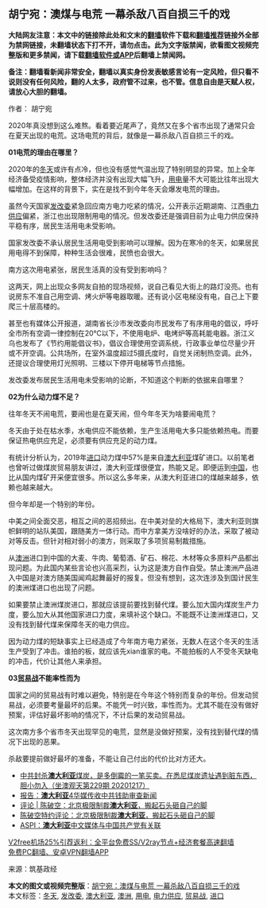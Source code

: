  <h2>胡宁宛：澳煤与电荒 一幕杀敌八百自损三千的戏</h2> <p class="notice"><b>大陆网友注意：本文中的链接除此处和文末的<a href="https://github.com/bannedbook/fanqiang" >翻墙</a>软件下载和<a href="https://github.com/killgcd/justmysocks/blob/master/README.md">翻墙推荐</a>链接外全部为禁网链接，未翻墙状态下打不开，请勿点击。此为文字版禁闻，欲看图文视频完整版和更多禁闻，请下载<a href="https://github.com/bannedbook/fanqiang">翻墙软件或APP</a>后翻墙上禁闻网。</p><p>备注：翻墙看新闻非常安全，翻墙以真实身份发表敏感言论有一定风险，但只看不说则没有任何风险，翻的人太多，政府管不过来，也不管。信息自由是天赋人权，请放心大胆的翻墙。</b></p>  <div class="entry"> <p>作者： 胡宁宛</p> <p>2020年真没想到这么难熬。看着要近尾声了，竟然又在多个省市出现了通常只会在夏天出现的电荒。这场电荒的背后，就像是一幕杀敌八百自损三千的戏。</p> <p><strong>01</strong><strong>电荒的理由在哪里？</strong></p> <p>2020年的<a href="https://www.bannedbook.org/bnews/tag/%E5%86%AC%E5%A4%A9/" class="st_tag internal_tag" rel="tag" title="标签 冬天 下的日志">冬天</a>或许有点冷，但也没有感觉气温出现了特别明显的异常。加上全年经济备受疫情影响，整体经济并没有出现大幅飞升，<a href="https://www.bannedbook.org/bnews/tag/%E7%94%A8%E7%94%B5/" class="st_tag internal_tag" rel="tag" title="标签 用电 下的日志">用电</a>量不大可能比往年出现大幅增加。在这样的背景下，实在是找不到今年冬天会爆发电荒的理由。</p> <p>虽然今天国家<a href="https://www.bannedbook.org/bnews/tag/%e5%8f%91%e6%94%b9%e5%a7%94/" class="st_tag internal_tag" rel="tag" title="标签 发改委 下的日志">发改委</a>紧急回应南方电力吃紧的情况，公开表示近期湖南、江西<a href="https://www.bannedbook.org/bnews/tag/%E7%94%B5%E5%8A%9B%E4%BE%9B%E5%BA%94/" class="st_tag internal_tag" rel="tag" title="标签 电力供应 下的日志">电力供应</a>偏紧，浙江也出现限制用电的情况。但发改委还是强调目前为止电力供应保持平稳有序，居民生活用电未受影响。</p> <p>国家发改委不承认居民生活用电受到影响可以理解。因为在寒冷的冬天，如果居民用电得不到保障，种种生活会很难，民愤也会很大。</p>  <p>南方这次用电紧张，居民生活真的没有受到影响吗？</p> <p>这两天，网上出现众多网友自拍的现场视频，说自己看见大街上的路灯没亮。也有说房东不准自己用空调、烤火炉等电器取暖。还有说小区电梯没有电，自己上下要爬三十层高楼的。</p> <p>甚至也有媒体公开报道，湖南省长沙市发改委向市民发布了有序用电的倡议，呼吁全市所有空调一律控制在20℃以下，不使用电炉、电烤炉等高耗能电器。浙江义乌也发布了《节约用能倡议书》，倡议合理使用空调系统，行政事业单位尽量少开或不开空调。公共场所，在室外温度超过5摄氏度时，自觉关闭制热空调。此外，还提议合理使用灯光照明、三楼以下停开电梯等节点措施。</p> <p>发改委发布居民生活用电未受影响的论断，不知道这个判断的依据来自哪里？</p> <p><strong>02</strong><strong>为什么动力煤不足？</strong></p> <p>往年冬天不闹电荒，要闹也是在夏天闹，但今年冬天为啥要闹电荒？</p>  <p>冬天由于处在枯水季，水电供应不能依赖，生产生活用电大多只能依赖热电。而要保证热电供应充足，必须要有供应充足的动力煤。</p> <p>有统计分析认为，2019年<a href="https://www.bannedbook.org/bnews/tag/%E8%BF%9B%E5%8F%A3/" class="st_tag internal_tag" rel="tag" title="标签 进口 下的日志">进口</a>动力煤中57%是来自<a href="https://www.bannedbook.org/bnews/tag/%e6%be%b3%e5%a4%a7%e5%88%a9%e4%ba%9a/" class="st_tag internal_tag" rel="tag" title="标签 澳大利亚 下的日志">澳大利亚</a>煤矿进口。以前笔者也曾听过做煤炭贸易朋友讲过，澳大利亚煤很便宜，热能又足。即便运到<span class='wp_keywordlink_affiliate'><a href="https://www.bannedbook.org/" title="中国" target="_blank">中国</a></span>，也比从国内煤矿开采便宜很多。所以这么多年来，从澳大利亚进口的煤越来越多，依赖也越来越大。</p> <p>但今年却是一个特别的年份。</p> <p>中美之间全面交恶，相互之间的恶招频出。在中美对垒的大格局下，澳大利亚则旗帜鲜明的站队美国，跟随美方一体行动。而中方拿美方没啥好的办法，采取了被动对等反击。但针对相对弱小的澳方，则采取了多项贸易制裁措施。</p> <p>从<a href="https://www.bannedbook.org/bnews/tag/%e6%be%b3%e6%b4%b2/" class="st_tag internal_tag" rel="tag" title="标签 澳洲 下的日志">澳洲</a>进口到中国的大麦、牛肉、葡萄酒、矿石、棉花、木材等众多原料产品都出现问题。为此国内某些言论也兴高采烈，认为这是澳方自作自受。禁止澳洲产品进入中国是对澳方随美国闻鸡起舞最好的报复。但没有想到，这次连涉及到国计民生的澳洲煤进口也出现了问题。</p> <p>如果要禁止澳洲煤炭进口，那就应该提前要找到替代煤。要么加大国内煤炭生产力度，要么加大从其他国家进口力度，来填补这个缺口。不能既不让澳洲煤进口，又没有找到替代煤来保障冬天的电力供应。</p>  <p>因为动力煤的短缺事实上已经造成了今年南方电力紧张，无数人在这个冬天的生活生产受到了冲击。谁拍的板，就应该先xian谁家的电。不能拍板的人不受冬天缺电的冲击，代价让其他人来承担。</p> <p><strong>03</strong><strong><a href="https://www.bannedbook.org/bnews/tag/%e8%b4%b8%e6%98%93%e6%88%98/" class="st_tag internal_tag" rel="tag" title="标签 贸易战 下的日志">贸易战</a>不能率性而为</strong></p> <p>国家之间的贸易战有时难以避免，特别是在今年这个特别而复杂的年份。但发动贸易战，必须要考量最坏的后果。不能凭一时兴致，率性而为。尤其不能在没有做好预案，评估好最坏影响的情况下，不计后果的发动贸易战。</p> <p>这次南方多个省市冬天出现罕见的电荒，显然是没做好预案，没有找到替代煤的情况下出现的恶果。</p> <p>杀敌要提前做好最坏的准备，不能让自己付出的代价比对方还大。</p> <ul class='op-related-articles' title='相关阅读'> <li><a href='https://www.bannedbook.org/bnews/bannedvideo/20201216/1450473.html' target='_blank'>中共封杀<b>澳大利亚</b>煤炭，是多倒霉的一笔买卖。在悉尼煤炭遗址遇到脏东西，胆小勿入（坐澳观天第229期 20201217）</a></li> <li><a href='https://www.bannedbook.org/bnews/headline/20201218/1450432.html' target='_blank'>报告：<b>澳大利亚</b>4华媒传收中共钱助审查新闻</a></li> <li><a href='https://www.bannedbook.org/bnews/comments/20201218/1450042.html' target='_blank'>评论 | 陈破空：北京极限制裁<b>澳大利亚</b>，搬起石头砸自己的脚</a></li> <li><a href='https://www.bannedbook.org/bnews/taiwannews/20201218/1449929.html' target='_blank'>陈破空特约评论：北京极限制裁<b>澳大利亚</b>，搬起石头砸自己的脚</a></li> <li><a href='https://www.bannedbook.org/bnews/baitai/20201217/1449626.html' target='_blank'>ASPI：<b>澳大利亚</b>中文媒体与中国共产党有关联</a></li> </ul> <p class="texttj"> <a href="https://github.com/bannedbook/fanqiang/wiki/V2ray%E6%9C%BA%E5%9C%BA" target="_blank">V2free机场25%引荐返利：全平台免费SS/V2ray节点+经济套餐高速翻墙</a><br/> <a href="https://github.com/bannedbook/fanqiang/wiki/%E7%A6%81%E9%97%BB%E7%BD%91%E5%AE%89%E5%8D%93%E7%BF%BB%E5%A2%99%E6%96%B0%E9%97%BBAPP" target="_blank">免费PC翻墙、安卓VPN翻墙APP</a></p><p> 来源：筑基政经 </p> <a name='sharetosocial'></a>       <div><b>本文的图文或视频完整版</b>：<a href='https://www.bannedbook.org/bnews/comments/20201219/1450726.html'>胡宁宛：澳煤与电荒 一幕杀敌八百自损三千的戏</a></div>  </div><!--END ENTRY--> <div class="postfooter"> <div>本文标签：<a href="https://www.bannedbook.org/bnews/tag/%E5%86%AC%E5%A4%A9/" rel="tag">冬天</a>, <a href="https://www.bannedbook.org/bnews/tag/%e5%8f%91%e6%94%b9%e5%a7%94/" rel="tag">发改委</a>, <a href="https://www.bannedbook.org/bnews/tag/%e6%be%b3%e5%a4%a7%e5%88%a9%e4%ba%9a/" rel="tag">澳大利亚</a>, <a href="https://www.bannedbook.org/bnews/tag/%e6%be%b3%e6%b4%b2/" rel="tag">澳洲</a>, <a href="https://www.bannedbook.org/bnews/tag/%E7%94%A8%E7%94%B5/" rel="tag">用电</a>, <a href="https://www.bannedbook.org/bnews/tag/%E7%94%B5%E5%8A%9B%E4%BE%9B%E5%BA%94/" rel="tag">电力供应</a>, <a href="https://www.bannedbook.org/bnews/tag/%e8%b4%b8%e6%98%93%e6%88%98/" rel="tag">贸易战</a>, <a href="https://www.bannedbook.org/bnews/tag/%E8%BF%9B%E5%8F%A3/" rel="tag">进口</a></div>  </div><!--END POSTFOOTER--> 